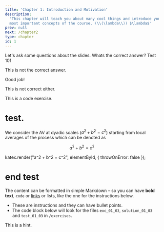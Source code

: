 ```yaml
---
title: 'Chapter 1: Introduction and Motivation'
description:
  'This chapter will teach you about many cool things and introduce you to the
  most important concepts of the course. (\\(\lambda\\)) $\lambda$'
prev: null
next: /chapter2
type: chapter
id: 1
---
```


<exercise id="1" title="Introduction" type="slides">

<slides source="chapter1_01_introduction">
</slides>

</exercise>

<exercise id="2" title="Getting Started">

Let's ask some questions about the slides. Whats the correct answer? Test 101

<choice>
<opt text="Answer one">

This is not the correct answer.

</opt>

<opt text="Answer two" correct="true">

Good job!

</opt>

<opt text="Answer three">

This is not correct either.

</opt>
</choice>

</exercise>

<exercise id="3" title="First steps">

This is a code exercise. 

# test.
We consider the AV at dyadic scales ($a^2 + b^2 = c^2$) starting from local averages of the process which can be denoted as
    
$$
a^2 + b^2 = c^2
$$

katex.render("a^2 + b^2 = c^2", elementById, {
            throwOnError: false
        });



# end test

The content can be formatted in simple Markdown – so
you can have **bold text**, `code` or [links](https://spacy.io) or lists, like
the one for the instructions below.

- These are instructions and they can have bullet points.
- The code block below will look for the files `exc_01_03`, `solution_01_03` and
  `test_01_03` in `/exercises`.

<codeblock id="01_03">

This is a hint.

</codeblock>

</exercise>
